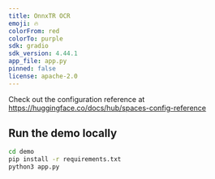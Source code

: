 ```yaml
---
title: OnnxTR OCR
emoji: 🔥
colorFrom: red
colorTo: purple
sdk: gradio
sdk_version: 4.44.1
app_file: app.py
pinned: false
license: apache-2.0
---
```


Check out the configuration reference at https://huggingface.co/docs/hub/spaces-config-reference

## Run the demo locally

```bash
cd demo
pip install -r requirements.txt
python3 app.py
```
